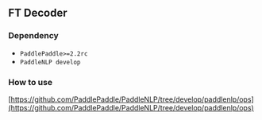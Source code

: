 ## FT Decoder
### Dependency
* `PaddlePaddle>=2.2rc`
* `PaddleNLP develop`

### How to use
[https://github.com/PaddlePaddle/PaddleNLP/tree/develop/paddlenlp/ops](https://github.com/PaddlePaddle/PaddleNLP/tree/develop/paddlenlp/ops)
